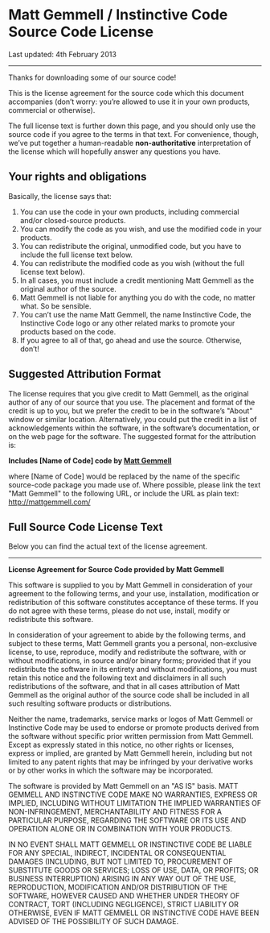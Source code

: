 # Matt Gemmell / Instinctive Code Source Code License

Last updated: 4th February 2013

* * *

Thanks for downloading some of our source code!

This is the license agreement for the source code which this document accompanies (don’t worry: you’re allowed to use it in your own products, commercial or otherwise).

The full license text is further down this page, and you should only use the source code if you agree to the terms in that text. For convenience, though, we’ve put together a human-readable **non-authoritative** interpretation of the license which will hopefully answer any questions you have.



## Your rights and obligations

Basically, the license says that:

1.	You can use the code in your own products, including commercial and/or closed-source products.
2.	You can modify the code as you wish, and use the modified code in your products.
3.	You can redistribute the original, unmodified code, but you have to include the full license text below.
4.	You can redistribute the modified code as you wish (without the full license text below).
5.	In all cases, you must include a credit mentioning Matt Gemmell as the original author of the source.
6.	Matt Gemmell is not liable for anything you do with the code, no matter what. So be sensible.
7.	You can’t use the name Matt Gemmell, the name Instinctive Code, the Instinctive Code logo or any other related marks to promote your products based on the code.
8.	If you agree to all of that, go ahead and use the source. Otherwise, don’t!



## Suggested Attribution Format

The license requires that you give credit to Matt Gemmell, as the original author of any of our source that you use. The placement and format of the credit is up to you, but we prefer the credit to be in the software’s "About" window or similar location. Alternatively, you could put the credit in a list of acknowledgements within the software, in the software’s documentation, or on the web page for the software. The suggested format for the attribution is:

**Includes [Name of Code] code by [Matt Gemmell](http://mattgemmell.com/)**

where [Name of Code] would be replaced by the name of the specific source-code package you made use of. Where possible, please link the text "Matt Gemmell" to the following URL, or include the URL as plain text: http://mattgemmell.com/



## Full Source Code License Text

Below you can find the actual text of the license agreement.

* * *

**License Agreement for Source Code provided by Matt Gemmell**

This software is supplied to you by Matt Gemmell in consideration of your agreement to the following terms, and your use, installation, modification or redistribution of this software constitutes acceptance of these terms. If you do not agree with these terms, please do not use, install, modify or redistribute this software.

In consideration of your agreement to abide by the following terms, and subject to these terms, Matt Gemmell grants you a personal, non-exclusive license, to use, reproduce, modify and redistribute the software, with or without modifications, in source and/or binary forms; provided that if you redistribute the software in its entirety and without modifications, you must retain this notice and the following text and disclaimers in all such redistributions of the software, and that in all cases attribution of Matt Gemmell as the original author of the source code shall be included in all such resulting software products or distributions.

Neither the name, trademarks, service marks or logos of Matt Gemmell or Instinctive Code may be used to endorse or promote products derived from the software without specific prior written permission from Matt Gemmell. Except as expressly stated in this notice, no other rights or licenses, express or implied, are granted by Matt Gemmell herein, including but not limited to any patent rights that may be infringed by your derivative works or by other works in which the software may be incorporated.

The software is provided by Matt Gemmell on an "AS IS" basis. MATT GEMMELL AND INSTINCTIVE CODE MAKE NO WARRANTIES, EXPRESS OR IMPLIED, INCLUDING WITHOUT LIMITATION THE IMPLIED WARRANTIES OF NON-INFRINGEMENT, MERCHANTABILITY AND FITNESS FOR A PARTICULAR PURPOSE, REGARDING THE SOFTWARE OR ITS USE AND OPERATION ALONE OR IN COMBINATION WITH YOUR PRODUCTS.

IN NO EVENT SHALL MATT GEMMELL OR INSTINCTIVE CODE BE LIABLE FOR ANY SPECIAL, INDIRECT, INCIDENTAL OR CONSEQUENTIAL DAMAGES (INCLUDING, BUT NOT LIMITED TO, PROCUREMENT OF SUBSTITUTE GOODS OR SERVICES; LOSS OF USE, DATA, OR PROFITS; OR BUSINESS INTERRUPTION) ARISING IN ANY WAY OUT OF THE USE, REPRODUCTION, MODIFICATION AND/OR DISTRIBUTION OF THE SOFTWARE, HOWEVER CAUSED AND WHETHER UNDER THEORY OF CONTRACT, TORT (INCLUDING NEGLIGENCE), STRICT LIABILITY OR OTHERWISE, EVEN IF MATT GEMMELL OR INSTINCTIVE CODE HAVE BEEN ADVISED OF THE POSSIBILITY OF SUCH DAMAGE.
